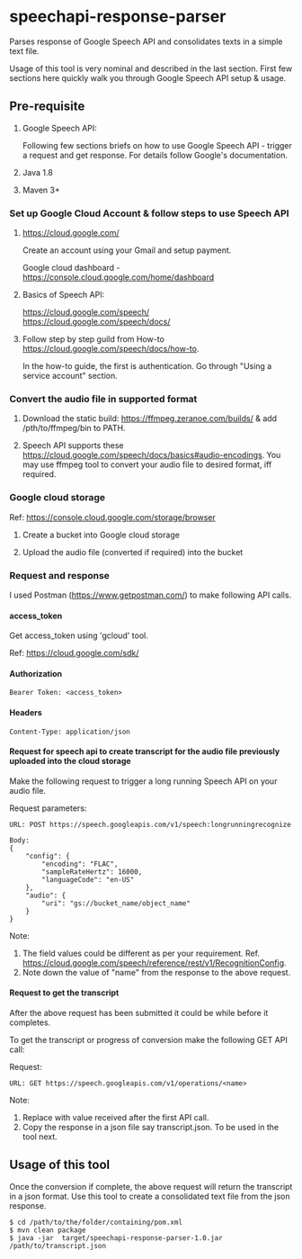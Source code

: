 # speechapi-response-parser
Parses response of Google Speech API and consolidates texts in a simple text file.

Usage of this tool is very nominal and described in the last section. First few sections here quickly walk 
you through Google Speech API setup & usage.

## Pre-requisite

1. Google Speech API:
 
    Following few sections briefs on how to use Google Speech API - trigger a request and get response.
    For details follow Google's documentation.

2. Java 1.8

3. Maven 3+

### Set up Google Cloud Account & follow steps to use Speech API
1. https://cloud.google.com/

   Create an account using your Gmail and setup payment.

   Google cloud dashboard - https://console.cloud.google.com/home/dashboard

2. Basics of Speech API:

    https://cloud.google.com/speech/
    https://cloud.google.com/speech/docs/

3. Follow step by step guild from How-to https://cloud.google.com/speech/docs/how-to.

    In the how-to guide, the first is authentication. Go through "Using a service account" section.
    
### Convert the audio file in supported format

1. Download the static build: https://ffmpeg.zeranoe.com/builds/ & add /pth/to/ffmpeg/bin to PATH.

2. Speech API supports these https://cloud.google.com/speech/docs/basics#audio-encodings. You may use ffmpeg tool
   to convert your audio file to desired format, iff required. 
 
### Google cloud storage

Ref: https://console.cloud.google.com/storage/browser

1. Create a bucket into Google cloud storage

2. Upload the audio file (converted if required) into the bucket    
     
### Request and response

I used Postman (https://www.getpostman.com/) to make following API calls.

#### access_token

Get access_token using 'gcloud' tool. 

Ref: https://cloud.google.com/sdk/

#### Authorization
    Bearer Token: <access_token>​

#### Headers
    Content-Type: application/json

#### Request for speech api to create transcript for the audio file previously uploaded into the cloud storage

Make the following request to trigger a long running Speech API on your audio file. 

Request parameters:

    URL: POST https://speech.googleapis.com/v1/speech:longrunningrecognize
    
    Body:
    {
        "config": {
            "encoding": "FLAC",
            "sampleRateHertz": 16000,
            "languageCode": "en-US"
        },
        "audio": {
            "uri": "gs://bucket_name/object_name"
        }
    }

Note:

1. The field values could be different as per your requirement. Ref. https://cloud.google.com/speech/reference/rest/v1/RecognitionConfig.
2. Note down the value of "name" from the response to the above request.


#### Request to get the transcript

After the above request has been submitted it could be while before it completes.

To get the transcript or progress of conversion make the following GET API call:

Request:

    URL: GET https://speech.googleapis.com/v1/operations/<name>​
    
Note: 

1. Replace <name> with value received after the first API call.
2. Copy the response in a json file say transcript.json. To be used in the tool next.


## Usage of this tool
Once the conversion if complete, the above request will return the transcript in a json format. Use this tool to create 
a consolidated text file from the json response.

    $ cd /path/to/the/folder/containing/pom.xml
    $ mvn clean package
    $ java -jar  target/speechapi-response-parser-1.0.jar /path/to/transcript.json
